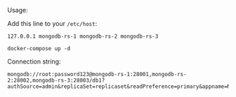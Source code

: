 Usage:

Add this line to your `/etc/host`:

```
127.0.0.1 mongodb-rs-1 mongodb-rs-2 mongodb-rs-3
```

```
docker-compose up -d
```

Connection string:

```
mongodb://root:password123@mongodb-rs-1:28001,mongodb-rs-2:28002,mongodb-rs-3:28003/db1?authSource=admin&replicaSet=replicaset&readPreference=primary&appname=MongoDB%20Compass&ssl=false
```
